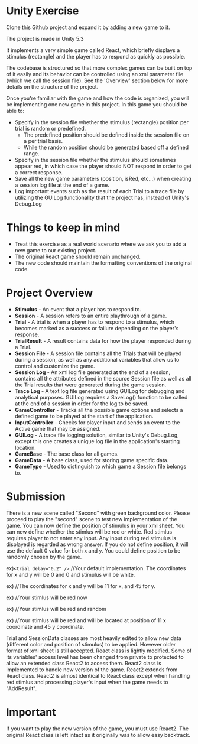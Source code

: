 # Unity Exercise 

Clone this Github project and expand it by adding a new game to it.

The project is made in Unity 5.3

It implements a very simple game called React, which briefly displays a stimulus (rectangle) and the player has to respond as quickly as possible.

The codebase is structured so that more complex games can be built on top of it easily and its behavior can be controlled using an xml parameter file (which we call the session file).
See the 'Overview' section below for more details on the structure of the project.


Once you're familiar with the game and how the code is organized, you will be implementing one new game in this project.
In this game you should be able to:

- Specify in the session file whether the stimulus (rectangle) position per trial is random or predefined.
  - The predefined position should be defined inside the session file on a per trial basis. 
  - While the random position should be generated based off a defined range.
- Specify in the session file whether the stimulus should sometimes appear red, in which case the player should NOT respond in order to get a correct response.
- Save all the new game parameters (position, isRed, etc...) when creating a session log file at the end of a game.
- Log important events such as the result of each Trial to a trace file by utilizing the GUILog functionality that the project has, instead of Unity's Debug.Log


# Things to keep in mind

- Treat this exercise as a real world scenario where we ask you to add a new game to our existing project.
- The original React game should remain unchanged.
- The new code should maintain the formatting conventions of the original code.


# Project Overview

- **Stimulus** - An event that a player has to respond to.
- **Session** - A session refers to an entire playthrough of a game.
- **Trial** - A trial is when a player has to respond to a stimulus, which becomes marked as a success or failure depending on the player's response.
- **TrialResult** - A result contains data for how the player responded during a Trial.
- **Session File** - A session file contains all the Trials that will be played during a session, as well as any additional variables that allow us to control and customize the game.
- **Session Log** - An xml log file generated at the end of a session, contains all the attributes defined in the source Session file as well as all the Trial results that were generated during the game session.
- **Trace Log** - A text log file generated using GUILog for debugging and analytical purposes. GUILog requires a SaveLog() function to be called at the end of a session in order for the log to be saved.
- **GameController** - Tracks all the possible game options and selects a defined game to be played at the start of the application.
- **InputController** - Checks for player input and sends an event to the Active game that may be assigned.
- **GUILog** - A trace file logging solution, similar to Unity's Debug.Log, except this one creates a unique log file in the application's starting location.
- **GameBase** - The base class for all games.
- **GameData** - A base class, used for storing game specific data.
- **GameType** - Used to distinguish to which game a Session file belongs to.


# Submission

There is a new scene called "Second" with green background color. Please proceed to play the "second" scene to test new implementation of the game.
You can now define the position of stimulus in your xml sheet.
You can now define whether the stimlus will be red or white. Red stimlus requires player to not enter any input. Any input during red stimulus is displayed is regarded as wrong answer.
If you do not define position, it will use the default 0 value for both x and y.
You could define position to be randomly chosen by the game.

ex)```<trial delay="0.2" />``` //Your default implementation. The coordinates for x and y will be 0 and 0 and stimulus will be white.

ex)<trial delay="0.2" position ="11 45" /> //The coordinates for x and y will be 11 for x, and 45 for y.

ex) <trial delay="0.2" isRed = "true" /> //Your stimlus will be red now

ex) <trial delay="0.2" isRed = "true" position ="random"/> //Your stimlus will be red and random

ex) <trial delay="0.2" isRed = "true" position ="11 45"/> //Your stimlus will be red and will be located at position of 11 x coordinate and 45 y coordinate.

Trial and SessionData classes are most heavily edited to allow new data (different color and position of stimulus) to be applied. However older format of xml sheet is still accepted.
React class is lightly modified. Some of its variables' access level has been changed from private to protected to allow an extended class React2 to access them.
React2 class is implemented to handle new version of the game. React2 extends from React class. React2 is almost identical to React class except when handling red stimlus and processing player's input when the game needs to "AddResult".

# Important

If you want to play the new version of the game, you must use React2. The original React class is left intact as it originally was to allow easy backtrack.